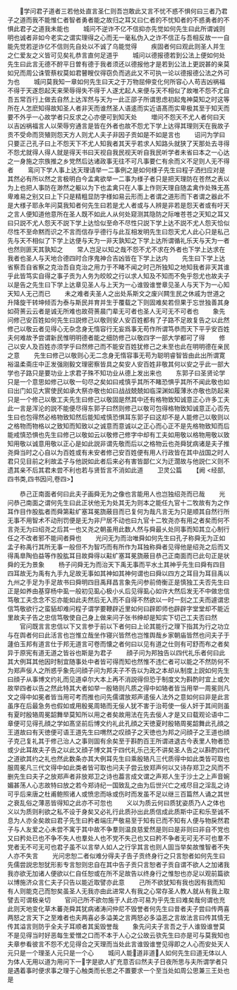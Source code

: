 <!-- { "loadSidebar": true } -->
　　学问君子道者三若他处直言圣仁则吾岂敢此又言不忧不惑不惧何曰三者乃君子之道而我不能惟仁者智者勇者能之故归之耳又曰仁者的不忧知者的不惑勇者的不惧此君子之道我未能也
　　城问不逆诈不亿不信抑亦先觉如何先生曰此所谓诚则明也诚者非如今老实之谓实理得之心而无一毫私伪入之诈不信正与吾相反故一一自能先觉若逆诈亿不信则先自处以不诚了乌能觉得
　　疾固者何曰观此则圣人并生之仁爱友之义皆可见矣礼恭言直何足道乎
　　城问以德报德若到公法上便如何处先生曰此言无德不酧平日曽有德于我者须还以德报他才是若到公法上更説甚的亲莫如兄而周公诛管蔡权莫如君瞽瞍仅得窃负而逃此又不可执一论以德报德公法之外可为也
　　城问莫我知一章如何先生曰天之于万物屈伸变化何所容心人苟吉凶祸福不得于天遂怨起天来荣辱得失不得于人遂尤起人来便与天不相似了故唯不怨不尤自吾五常百行上做去自然上达浑然与天为一此正邵子所谓思虑初起鬼神莫知之时这等所在人怎麽知得故知圣人者非天而谁然圣人语逺而实近语髙而实卑极其至于知天而要不外乎一心故学者只反求之心亦便可到知天处
　　増问不怨天不尤人者何曰天以吉凶祸福言人以荣辱穷通言是皆在外者也故不怨尤下学上达得其理则天在我故子贡不受命而货殖则怨天方人则尤人夫子非因子贡如是不如是言也
　　诏问为学曰只要正己孔子曰上不怨天下不尤人知我者其天乎若求人知路头就狭了天那处去寻得不怨尤就得人得人就是得天书曰天视自我民视天听自我民听学者未省曰本之一心达之一身施之宗族推之乡党然后达诸政事无往不可凡事要仁有余而义不足则人无不得者
　　鸾问下学人事上达天理请举一二事例之是如何様子先生曰程子洒扫应对是其然必有所以然之言极明白今孟禽欲举一二事为様子者只是把天理防在苍然之表以为上也把人事防在渺然之躯以为下也孟禽只在人事上作则天理自随孟禽作处殊无髙卑难易之别又曰上下只是精粗显防字様如易云形而上者谓之道形而下者谓之器此不是大様子耶永年问莫我知者何先生曰若是尤人者或与人辨是非若是怨天者或有吁天之言人便知道他意所在圣人既不如此人从何处窥测其隐防之际唯苍苍之天知之耳又曰只説不尤人怨天不説下学上达恰似至命不尽性只説下学上达不説不尤人怨天恰似尽性不至命黙而识之不言而信存乎德行与此互相发明先生曰怨天尤人此心只是私己先与天不相似了下学上达便与天为一非天孰知之下学上达所谓循礼乐天与天为一者也然则匪天其孰知之
　　常人岂足以知之哉不怨不尤不求在外者也下学上达求在我者也圣人与天地合德四时合序鬼神合吉凶皆在下学上达内
　　先生曰下学上达省察吾自省察之克治吾自克治之用力于不睹不闻之时己所独知之地知我者非天其谁乎此皆笃实自得之事子贡为人务为皎皎之行以求人知及不知而不免乎怨尤也故夫子以是告之先生曰下学上达章见圣人与上天为一心谁毁谁誉章见圣人与天下为一心知天知人无己而已
　　未之难者夫圣人之出处系斯文之废兴闗生民之休戚为世道之升降旋干转坤倾否为泰与斯民并育并生于覆载之下则固难矣若但果于忘世独善其身如荷蒉云云者是诚无所难也故荷蒉晨门辈无可者也圣人无可无不可者也
　　象先问修己安百姓如何先生曰説修己以敬则安人安百姓都有了子路不足故复告之以此然修己以敬云者见得心无杂念身无惰容行无妄爲事无苟作所谓笃恭而天下平乎安百姓夫何难故予尝谓新民惟明明德者能之细防修己以敬四字一部大学都可了得
　　修己以安人及百姓亦须学乎曰然修己而不能安百姓犹修己之未至也此在明明德在亲民之意
　　先生曰修己以敬则心无二念身无惰容事无苟为聪明睿智皆由此出所谓寛裕温柔斋庄中正发强刚毅文理密察皆具之矣安人安百姓非敬其何以安之乎此一部大学也子路只是要功业上求君子殊不知功业从德上发出来也
　　东郭子曰圣贤论学只是一个意思如修己以敬一句尽之矣如曰戒慎乎其所不睹恐惧乎其所不闻此敬也如曰出门如见大賔使民如承大祭亦敬也如曰战战兢兢如临深渊如履薄氷亦敬也防起来只是一个修己以敬工夫先生曰修己以敬固是然其中还有格物致知诚意正心许多工夫此一言是浑沦的説不能便尽得东郭子曰然则修己以敬可包得格物致知诚意正心否先生曰也包得然必格物致知然后能知戒慎恐惧耳东郭子曰这却不是人能修己以敬则以之格物而物格以之致知而知致以之诚意而意诚以之正心而心正不是先格物致知而后能戒慎恐惧也先生曰修己以敬如云以敬修己修字中却有工夫如用敬以格物用敬以致知用敬以诚意用敬以正心是如此説非谓先敬而后以之格物云也尧舜犹病诸是夫子推尧舜当时之心自以为百姓或有未安者修己安百姓便有用人行政皆在其中战国之时人君只见目前之利故孟子与他説如此者后来必有害皆鄙仁义为迂濶故与他説仁义则不遗其亲不后其君未尝不利也若与贤哲言不消如此道
　　卫灵公篇
　　【阙
<经部,四书类,四书因问,卷四>】

　　恭己正南面者何曰此夫子画舜无为之像也言能用人也岂独绍尧而已哉
　　光问恭己南面之谓何先生曰此正状他无为处其无为则本之能任九官十二牧故有为之作耳作目作股肱者而舜第黈纩塞耳冕旒蔽目而已复何为哉凡言无为只是顺其自然行所无事不用智术不动刑罚便是无为非尸居不动也曰九官十二牧尧亦有用之者矣而何不言尧无为曰绍尧之后其一也又尧之朝虽用此数人然与舜最乆处同事而知其立心制行任之不改者邪不能间者舜也
　　光问无为而治唯舜如何先生曰孔子称舜无为正如孟子称禹行其所无事一般但不为智巧而有所作为耳独称舜者见得他是绍尧之后而又得禹臯陶伯益等作股肱耳目故舜得以黈纩塞耳冕旒蔽目恭己正南面而已此句正是状舜的无为景象
　　杨子问舜无为而治天下禹无事而平水土其神乎先生曰舜有四目四耳故无为禹有九手九足故无事如其神如其神何谓也曰舜以四方之耳目为耳目禹以九州之手足为手足故书曰舜明四目禹拜昌言象先问参前倚衡正是慎独工夫否先生曰正是如养由基穿杨中虱一般初见虱心极小乆后见得虱心如许大然后发无不中做忠信笃敬工夫念念不忘亦能如此夫然后无入而不自得不然欲以一时一刻之工夫而遽谓忠信笃敬欲行之蛮貊却难问程子谓学要鞭辟近里如何曰辟即师也辟辟字堂堂却不能近里故夫子告之忠信笃敬使自己身上做来问子张书绅却是知实下切己工夫否曰然
　　官问既言言忠信以下又言参于前以下者何曰上论其能行之理下指其为行之功立与在舆者何曰此活言也岂惟立哉坐作寝兴皆然也岂惟舆哉乡家朝庙皆然也问夫子于蘧伯玉邦有道言仕于邦无道言可卷而懐之者何曰以见有道之仕则有可舒而布之者矣异于原宪有道无道之皆谷也斯是为君子
　　顔子问为邦独告以四代礼乐者何曰此其大例耳其他因时制宜随事处中者皆可得而知也然惟不违仁者可以能之不然防何不为郑声佞人之所惑乎象先问顔子问为邦夫子不告以为政之本却从制度上説如何先生曰顔子从事博文约礼而见道卓尔大本上再不消説得但恐于制度文为斟酌时宜上或欠故举四者以告之然此特其大者如举一殷辂则凡质之得中如辂者皆当用举一周冕则凡文之得中如冕者皆当用可考而推也问先儒谓放郑声逺佞人法外之意如何曰非是此言虽序在后最急务也假如或用殷冕周辂而无佞人犹不害于治苟使一佞人奸于其间则虽有夏时殷辂周冕韶舞举莫知所以用之者矣故用法在先去佞人才是又曰载观论语中二章便可见得孔顔之学如髙坚前后博文约礼此孔顔之天徳夏时殷辂周冕韶舞此孔顔之王道故曰有天徳便可语王道先生曰喟然之叹顔子之天徳也为邦之问顔子之王道也顔子克己复礼其于修己治人之事则固有余矣至于斟酌百王所谓进退古今表里人物者恐或少此耳故夫子告之以此又顔子博文其于四代礼乐己无不讲矣圣人告之以斟酌四代之道欲其约之礼也然此数条亦其大例耳先生曰乘殷辂凡三代质得中如此类皆可取也服周冕凡三代文得中如此类者皆可取也问夫子尝云放郑声何以又诗存郑卫之风而不删先生曰夫子之放郑声者非放郑卫之诗也葢言成文谓之声郑人生于沙土之上声音婉媚甚荡人心志故特曰放之若今郑诗纪一国致乱之由为后世兴亡之戒尽目之淫乱之诗可乎后来唐之杜甫鲍照诸人或愤忠而咏或伤时而发虽不足以继三百篇然人诵之其世之衰乱俗之薄恶皆得知之此亦不可忽也
　　义以为质云何曰质犹姿质乃人之体也义以为质则利欲之私不设于身矣又必礼行此质孙出此质信成此质斯中正和乐至诚不息为人亦全矣故曰君子先生曰矜者端庄严敬易至于知有已而不知有人便与物戾然君子与人友爱之心未尝不寓于其中故不争羣则温良慈爱然是则曰是非则曰非自不党也又曰矜处已也不争不失人也羣处人也不党不失己也又曰矜不争者无可无不可也羣不党者无不可无可也君子虽不以言举人如人之行孚其言也则人固当举矣故惟智者不失人亦不失言
　　光问忠恕二者似难分得夫子告子贡终身行之只言恕者如何先生曰先儒尝説忠恕犹形影专言恕则忠自在其中告子贡只言恕者子贡自谓不欲人之加诸我我亦欲无加诸人便欲以仁自任恕或在所不足故告以终身行之惟恕也亦足以观前篇欲以博施济众言仁夫子只告以能近取譬亦此意
　　己所不欲犹知有我也因有我而知有人则能克己而恕矣虽圣人无我亦由此进常人有我之心常存圣人教人就从有我上取譬去可谓极亲切
　　官问己所不欲勿施于人此亦可易为乎先生曰难矣哉何谓也充此则天地变化草木蕃尧舜其犹病诸涛问仲尼不毁誉者何先生曰昔者夫子尝曰传两喜两怒之言天下之至难者也夫两喜必多溢美之言两怒必多溢恶之言故法言曰传其情无传其溢言则防乎全夫子耳顺者其奚毁誉哉
　　象先问夫子言吾之于人谁毁谁誉莫不是见得当时好恶每生爱憎之口而不本于人心之公故云欤先生曰亦是可与莫我知也夫章参看彼言不怨不尤见得合之天理而当处此言谁毁谁誉见得即之人心而安处天人元只是一个理圣人元只是一个心
　　城问人能道非道人如何先生曰道无体以人为体人无用以道为用问下一字是欲人扩充意否曰然夫子日夜所思与夫所谓学者只是遇着事时便求事之理于心触类而长思之不置要求一个至当处如周公思兼三王处也是
